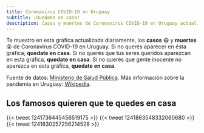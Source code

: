 ```yaml
---
title: Coronavirus COVID-19 en Uruguay
subtitle: ¡Quedate en casa!
description: Casos y muertes de Coronavirus COVID-19 en Uruguay actualizado diariamente. Si no querés aparecer en este sitio, quedate en casa.
---
```


Te muestro en esta gráfica actualizada diariamente, los **casos** 😷 y **muertes** 😵 de Coronavirus COVID-19 en Uruguay. Si no querés aparecer en ésta gráfica, **quedate en casa**. Si no querés que tus seres queridos aparezcan en esta gráfica, **quedate en casa**. Si no querés que gente inocente no aparezca en esta gráfica, **quedate en casa**.

Fuente de datos: [Ministerio de Salud Pública][MSP]. Más información sobre la pandemia en Uruguay: [Wikipedia][coronaviruswikipedia].

[MSP]: https://www.gub.uy/ministerio-salud-publica
[coronaviruswikipedia]: https://es.wikipedia.org/wiki/Pandemia_de_enfermedad_por_coronavirus_de_2020_en_Uruguay

## Los famosos quieren que te quedes en casa

{{< tweet 1241736445456519175 >}}
{{< tweet 1241863548332060680 >}}
{{< tweet 1241830257256214528 >}}
